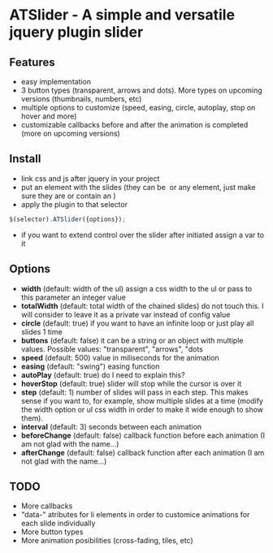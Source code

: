 # ATSlider - A simple and versatile jquery plugin slider

## Features

- easy implementation
- 3 button types (transparent, arrows and dots). More types on upcoming versions (thumbnails, numbers, etc)
- multiple options to customize (speed, easing, circle, autoplay, stop on hover and more)
- customizable callbacks before and after the animation is completed (more on upcoming versions)

## Install

- link css and js after jquery in your project
- put an element with the slides (they can be <img> <a> or any element, just make sure they are or contain an <img>)
- apply the plugin to that selector 
```js
$(selector).ATSlider({options});
```
- if you want to extend control over the slider after initiated assign a var to it

## Options

- **width** (default: width of the ul) assign a css width to the ul or pass to this parameter an integer value
- **totalWidth** (default: total width of the chained slides) do not touch this. I will consider to leave it as a private var instead of config value
- **circle** (default: true) if you want to have an infinite loop or just play all slides 1 time
- **buttons** (default: false) it can be a string or an object with multiple values. Possible values: "transparent", "arrows", "dots
- **speed** (default: 500) value in miliseconds for the animation
- **easing** (default: "swing") easing function
- **autoPlay** (default: true) do I need to explain this?
- **hoverStop** (default: true) slider will stop while the cursor is over it
- **step** (default: 1) number of slides will pass in each step. This makes sense if you want to, for example, show multiple slides at a time (modify the width option or ul css width in order to make it wide enough to show them).
- **interval** (default: 3) seconds between each animation
- **beforeChange** (default: false) callback function before each animation (I am not glad with the name...)
- **afterChange** (default: false) callback function after each animation (I am not glad with the name...)

## TODO
- More callbacks
- "data-" atributes for li elements in order to customice animations for each slide individually
- More button types
- More animation posibilities (cross-fading, tiles, etc)
